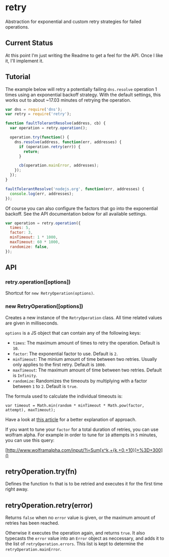 # retry

Abstraction for exponential and custom retry strategies for failed operations.

## Current Status

At this point I'm just writing the Readme to get a feel for the API. Once I
like it, I'll implement it.

## Tutorial

The example below will retry a potentially failing `dns.resolve` operation
1 times using an exponential backoff strategy. With the default settings, this
works out to about ~17.03 minutes of retrying the operation.

``` javascript
var dns = require('dns');
var retry = require('retry');

function faultTolerantResolve(address, cb) {
  var operation = retry.operation();

  operation.try(function() {
    dns.resolve(address, function(err, addresses) {
      if (operation.retry(err)) {
        return;
      }

      cb(operation.mainError, addresses);
    });
  });
}

faultTolerantResolve('nodejs.org', function(err, addresses) {
  console.log(err, addresses);
});
```

Of course you can also configure the factors that go into the exponential
backoff. See the API documentation below for all available settings.

``` javascript
var operation = retry.operation({
  times: 5,
  factor: 3,
  minTimeout: 1 * 1000,
  maxTimeout: 60 * 1000,
  randomize: false,
});
```

## API

### retry.operation([options])

Shortcut for `new RetryOperation(options)`.

### new RetryOperation([options])

Creates a new instance of the `RetryOperation` class. All time related values
are given in milliseconds.

`options` is a JS object that can contain any of the following keys:

* `times`: The maximum amount of times to retry the operation. Default is `10`.
* `factor`: The exponential factor to use. Default is `2`.
* `minTimeout`: The minium amount of time between two retries. Usually only applies to the first retry. Default is `1000`.
* `maxTimeout`: The maximum amount of time between two retries. Default is `Infinity`.
* `randomize`: Randomizes the timeouts by multiplying with a factor between `1` to `2`. Default is `true`.

The formula used to calculate the individual timeouts is:

```
var timeout = Math.min(random * minTimeout * Math.pow(factor, attempt), maxTimeout);
```

Have a look at [this article][article] for a better explanation of approach.

If you want to tune your `factor` for a total duration of retries, you can use
wolfram alpha. For example in order to tune for `10` attempts in `5` minutes,
you can use this query:

[http://www.wolframalpha.com/input/?i=Sum[x^k,+{k,+0,+10}]+%3D+300]()

[article]: http://dthain.blogspot.com/2009/02/exponential-backoff-in-distributed.html

## retryOperation.try(fn)

Defines the function `fn` that is to be retried and executes it for the first
time right away.

## retryOperation.retry(error)

Returns `false` when no `error` value is given, or the maximum amount of retries
has been reached.

Otherwise it executes the operation again, and returns `true`. It also typecasts
the `error` value into an `Error` object as neccessary, and adds it to the
list of `retryOperation.errors`. This list is kept to determine the
`retryOperation.mainError`.
